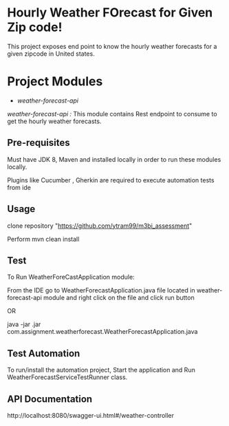 # Hourly Weather FOrecast for Given Zip code!

This project exposes end point to know the hourly weather forecasts for a given zipcode in United states.


# Project Modules
- *weather-forecast-api*


*weather-forecast-api :*
    This module contains Rest endpoint to consume to get the hourly weather forecasts.

## Pre-requisites

Must have JDK 8, Maven and  installed locally in order to run these modules locally.

Plugins like Cucumber , Gherkin are required to execute automation tests from ide

## Usage

clone repository "https://github.com/ytram99/m3bi_assessment"

Perform mvn clean install


## Test

To Run WeatherForeCastApplication module:

From the IDE go to WeatherForecastApplication.java file located in weather-forecast-api module and right click on the file and click run button

OR

java -jar .jar com.assignment.weatherforecast.WeatherForecastApplication.java

## Test Automation

To run/install the automation project, Start the application and Run WeatherForecastServiceTestRunner class.



## API Documentation
http://localhost:8080/swagger-ui.html#/weather-controller